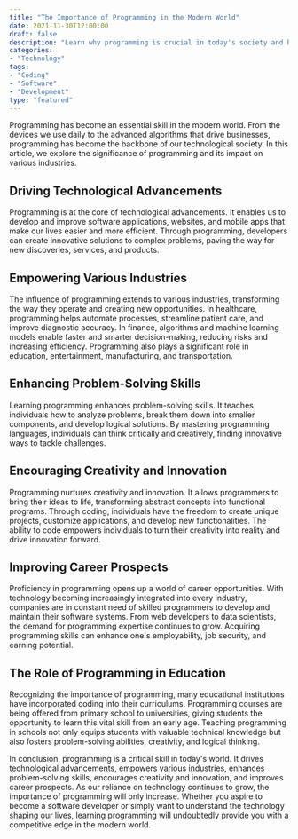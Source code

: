 ```yaml
---
title: "The Importance of Programming in the Modern World"
date: 2021-11-30T12:00:00
draft: false
description: "Learn why programming is crucial in today's society and how it impacts various industries."
categories:
- "Technology"
tags:
- "Coding"
- "Software"
- "Development"
type: "featured"
---
```


Programming has become an essential skill in the modern world. From the devices we use daily to the advanced algorithms that drive businesses, programming has become the backbone of our technological society. In this article, we explore the significance of programming and its impact on various industries.

## Driving Technological Advancements

Programming is at the core of technological advancements. It enables us to develop and improve software applications, websites, and mobile apps that make our lives easier and more efficient. Through programming, developers can create innovative solutions to complex problems, paving the way for new discoveries, services, and products.

## Empowering Various Industries

The influence of programming extends to various industries, transforming the way they operate and creating new opportunities. In healthcare, programming helps automate processes, streamline patient care, and improve diagnostic accuracy. In finance, algorithms and machine learning models enable faster and smarter decision-making, reducing risks and increasing efficiency. Programming also plays a significant role in education, entertainment, manufacturing, and transportation.

## Enhancing Problem-Solving Skills

Learning programming enhances problem-solving skills. It teaches individuals how to analyze problems, break them down into smaller components, and develop logical solutions. By mastering programming languages, individuals can think critically and creatively, finding innovative ways to tackle challenges.

## Encouraging Creativity and Innovation

Programming nurtures creativity and innovation. It allows programmers to bring their ideas to life, transforming abstract concepts into functional programs. Through coding, individuals have the freedom to create unique projects, customize applications, and develop new functionalities. The ability to code empowers individuals to turn their creativity into reality and drive innovation forward.

## Improving Career Prospects

Proficiency in programming opens up a world of career opportunities. With technology becoming increasingly integrated into every industry, companies are in constant need of skilled programmers to develop and maintain their software systems. From web developers to data scientists, the demand for programming expertise continues to grow. Acquiring programming skills can enhance one's employability, job security, and earning potential.

## The Role of Programming in Education

Recognizing the importance of programming, many educational institutions have incorporated coding into their curriculums. Programming courses are being offered from primary school to universities, giving students the opportunity to learn this vital skill from an early age. Teaching programming in schools not only equips students with valuable technical knowledge but also fosters problem-solving abilities, creativity, and logical thinking.

In conclusion, programming is a critical skill in today's world. It drives technological advancements, empowers various industries, enhances problem-solving skills, encourages creativity and innovation, and improves career prospects. As our reliance on technology continues to grow, the importance of programming will only increase. Whether you aspire to become a software developer or simply want to understand the technology shaping our lives, learning programming will undoubtedly provide you with a competitive edge in the modern world.
